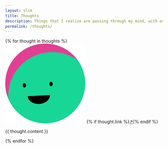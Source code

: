 ```yaml
---
layout: slim
title: Thoughts
description: Things that I realize are passing through my mind, with occasional links for music and such
permalink: /thoughts/
---
```


<div class="thoughts mt-md mr-auto">
  {% for thought in thoughts %}<div class="thought">
      <img src="/assets/img/sunface.svg" alt="Profile Pic" class="album-cover">
{% if thought.link %}<a class="thought-link" target="_blank" href="{{ thought.link }}" title="{{ thought.linktitle }}">&#8599;</a>{% endif %}<p class="thought-content">{{ thought.content }}</p></div>{% endfor %}
</div>
